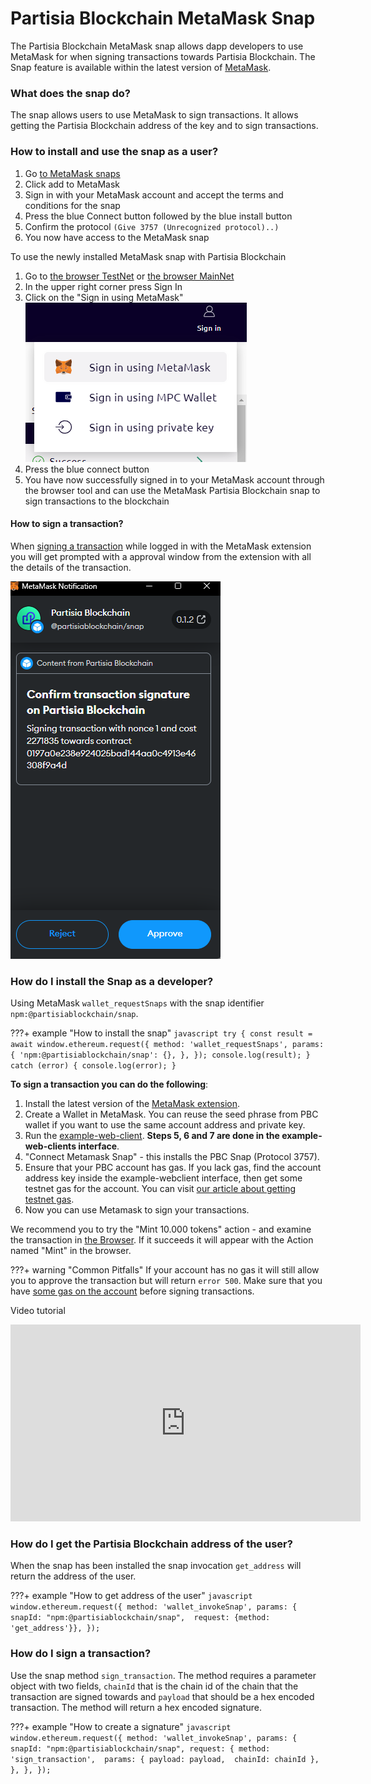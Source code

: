 # Partisia Blockchain MetaMask Snap
The Partisia Blockchain MetaMask snap allows dapp developers to use MetaMask for when signing transactions towards
Partisia Blockchain. The Snap feature is available within the latest version of [MetaMask](https://metamask.io/).

### What does the snap do?
The snap allows users to use MetaMask to sign transactions. It allows getting the Partisia
Blockchain address of the key and to sign transactions.

### How to install and use the snap as a user?
1. Go [to MetaMask snaps](https://snaps.metamask.io/snap/npm/partisiablockchain/snap/)
2. Click add to MetaMask
3. Sign in with your MetaMask account and accept the terms and conditions for the snap
4. Press the blue Connect button followed by the blue install button
5. Confirm the protocol `(Give 3757 (Unrecognized protocol)..)`
6. You now have access to the MetaMask snap

To use the newly installed MetaMask snap with Partisia Blockchain

1. Go to [the browser TestNet](https://browser.testnet.partisiablockchain.com/) or [the browser MainNet](https://browser.partisiablockchain.com/)
2. In the upper right corner press Sign In
3. Click on the "Sign in using MetaMask" <br> ![img.png](sign-in-using-metamask.png)<br>
4. Press the blue connect button
5. You have now successfully signed in to your MetaMask account through the browser tool and can use the MetaMask Partisia Blockchain snap to sign transactions to the blockchain

#### How to sign a transaction?
When [signing a transaction](../compile-and-deploy-contracts.md) while logged in with the MetaMask extension you will get prompted with a approval window from the extension with all the details of the transaction. 

![img.png](signing-transactions-metamask.png)



### How do I install the Snap as a developer?
Using MetaMask `wallet_requestSnaps` with the snap
  identifier `npm:@partisiablockchain/snap`.
  
???+ example "How to install the snap"
    ```javascript
    try {
      const result = await window.ethereum.request({
        method: 'wallet_requestSnaps',
        params: {
          'npm:@partisiablockchain/snap': {},
        },
      });
      console.log(result);
    } catch (error) {
      console.log(error);
    }
    ```

**To sign a transaction you can do the following**:

1. Install the latest version of the [MetaMask extension](https://metamask.io/download/).
2. Create a Wallet in MetaMask. You can reuse the seed phrase from PBC wallet if you want to use the same account address and private key.
3. Run the [example-web-client](https://gitlab.com/partisiablockchain/language/example-web-client). **Steps 5, 6 and 7 are done in the example-web-clients interface**.
4. "Connect Metamask Snap" - this installs the PBC Snap (Protocol 3757).
5. Ensure that your PBC account has gas. If you lack gas, find the account address key inside the example-webclient interface, then get some testnet gas for the account. You can visit [our article about getting testnet gas](../access-and-use-the-testnet.md).
6. Now you can use Metamask to sign your transactions.

We recommend you to try the "Mint 10.000 tokens" action - and examine the transaction in [the Browser](https://browser.testnet.partisiablockchain.com/transactions). If it succeeds it will appear with the Action named "Mint" in the browser.

???+ warning "Common Pitfalls"
    If your account has no gas it will still allow you to approve the transaction but will return `error 500`. Make sure that you have [some gas on the account](../access-and-use-the-testnet.md) before signing transactions.

Video tutorial
<iframe width="560" height="315" src="https://www.youtube.com/embed/cdMVVQmyASU?si=u93J9vvArpPhxJgg" title="YouTube video player" frameborder="0" allow="accelerometer; autoplay; clipboard-write; encrypted-media; gyroscope; picture-in-picture; web-share" allowfullscreen></iframe>

### How do I get the Partisia Blockchain address of the user?
When the snap has been installed the snap invocation `get_address` will return the address of the user.
  
???+ example "How to get address of the user"
    ```javascript
    window.ethereum.request({
        method: 'wallet_invokeSnap',
        params: {
          snapId: "npm:@partisiablockchain/snap", 
          request: {method: 'get_address'}},
    });
    ```

### How do I sign a transaction?
Use the snap method `sign_transaction`. The method requires a parameter object with two fields, `chainId` that is the chain id of the chain that the transaction
are signed towards and `payload` that
should be a hex encoded transaction. The method will return a hex encoded signature.
  
???+ example "How to create a signature"
    ```javascript
    window.ethereum.request({
      method: 'wallet_invokeSnap',
      params: {
        snapId: "npm:@partisiablockchain/snap",
        request: {
            method: 'sign_transaction', 
            params: {
                payload: payload, 
                chainId: chainId
            },
        },
      },
    });
    ```


